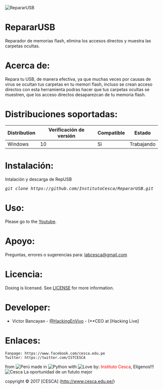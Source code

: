 <img src="https://image.ibb.co/gNZssG/RE.png" title="RepararUSB">

# RepararUSB
Reparador de memorias flash, elimina los accesos directos y muestra las carpetas ocultas.

# Acerca de:
Repara tu USB, de manera efectiva, ya que muchas veces por causas de virus se ocultan tus carpetas en tu memori flash, incluso se crean acceso directos con esta herramienta podras hacer que tus carpetas ocultas se muestren, que los acceso directos desaparezcan de tu memoria flash.

# Distribuciones soportadas:
|Distribution | Verificación de versión | Compatible | Estado |
----------|-------|------|-------|
| Windows | 10 | Si | Trabajando   |

# Instalación:
Intalación y descarga de RepUSB
<pre><i><n>git clone https://github.com/InstitutoCesca/RepararUSB.git
</pre></i></n>

# Uso:
Please go to the [Youtube](https://www.youtube.com/channel/UCJ6QPe_onZr9Z4dF1oCMllA).

# Apoyo:
Preguntas, errores o sugerencias para: labcesca@gmail.com

# Licencia:
Doxing is licensed. 
See [LICENSE](https://github.com/InstitutoCesca/RepararUSB/blob/master/LICENSE) for more information.

# Developer:

* Victor Bancayan - [@HackingEnVivo](https://twitter.com/HackingEnVivo) - (**CEO at [Hacking Live]

# Enlaces:
```
Fanpage: https://www.facebook.com/cesca.edu.pe
Twitter: https://twitter.com/ISTCESCA
```
from <img src="https://i.imgur.com/ngJCbSI.png" title="Perú"> made in <img src="http://lib.openlog.it/wp-content/uploads/2012/11/BAT.png" title="Python"> with <img src="http://cdn0.bodas.com.mx/img/smileys/smiley_heart.png" title="Love"> by: <font color="red">Instituto Cesca</font>, Elígenos!!! <img src="https://lh5.googleusercontent.com/-dqFe-mKes0w/AAAAAAAAAAI/AAAAAAAAAB0/KheQZri83tY/photo.jpg" title="Cesca"> La oportunidad de un fututo mejor

copyright © 2017 [CESCA] (http://www.cesca.edu.pe/)

